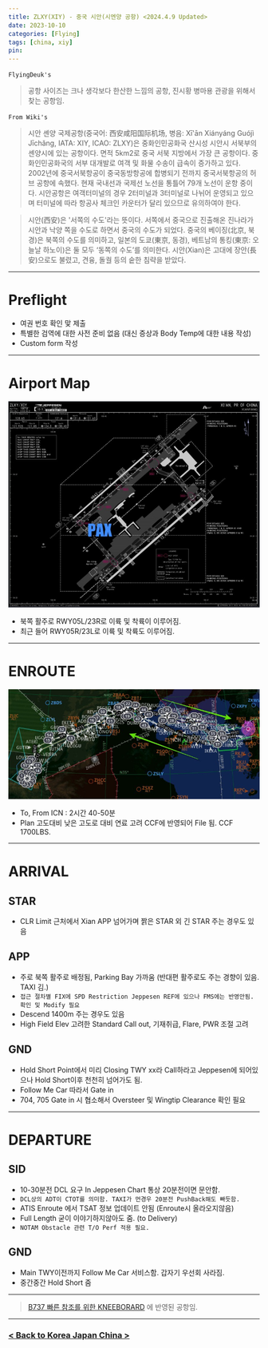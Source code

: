 ```yaml
---
title: ZLXY(XIY) - 중국 시안(시엔양 공항) <2024.4.9 Updated>
date: 2023-10-10
categories: [Flying]
tags: [china, xiy]
pin:
---
```


`FlyingDeuk's`
> 공항 사이즈는 크나 생각보다 한산한 느낌의 공항, 진시황 병마용 관광을 위해서 찾는 공항임. 


`From Wiki's`
> 시안 셴양 국제공항(중국어: 西安咸阳国际机场, 병음: Xī'ān Xiányáng Guójì Jīchǎng, IATA: XIY, ICAO: ZLXY)은 중화인민공화국 산시성 시안시 서북부의 셴양시에 있는 공항이다. 면적 5km2로 중국 서북 지방에서 가장 큰 공항이다. 중화인민공화국의 서부 대개발로 여객 및 화물 수송이 급속이 증가하고 있다. 2002년에 중국서북항공이 중국동방항공에 합병되기 전까지 중국서북항공의 허브 공항에 속했다. 현재 국내선과 국제선 노선을 통틀어 79개 노선이 운항 중이다. 시안공항은 여객터미널의 경우 2터미널과 3터미널로 나뉘어 운영되고 있으며 터미널에 따라 항공사 체크인 카운터가 달리 있으므로 유의하여야 한다.

> 시안(西安)은 '서쪽의 수도'라는 뜻이다. 서쪽에서 중국으로 진출해온 진나라가 시안과 낙양 쪽을 수도로 하면서 중국의 수도가 되었다. 중국의 베이징(北京, 북경)은 북쪽의 수도를 의미하고, 일본의 도쿄(東京, 동경), 베트남의 통킹(東京: 오늘날 하노이)은 둘 모두 ‘동쪽의 수도’를 의미한다. 시안(Xian)은 고대에 장안(長安)으로도 불렸고, 견융, 돌궐 등의 숱한 침략을 받았다.

--------

# Preflight
- 여권 번호 확인 맟 제출
- 특별한 검역에 대한 사전 준비 없음 (대신 증상과 Body Temp에 대한 내용 작성)
- Custom form 작성

---------

# Airport Map
![xiy](/img/flying/airport/xiy_ap.jpg)

- 북쪽 활주로 RWY05L/23R로 이륙 및 착륙이 이루어짐. 
- 최근 들어 RWY05R/23L로 이륙 및 착륙도 이루어짐. 

------------

# ENROUTE

![xiy](/img/flying/airport/icnxiy.jpg)

- To, From ICN : 2시간 40-50분
- Plan 고도대비 낮은 고도로 대비 연료 고려 CCF에 반영되어 File 됨. CCF 1700LBS.

--------

# ARRIVAL
## STAR
- CLR Limit 근처에서 Xian APP 넘어가며 짥은 STAR 외 긴 STAR 주는 경우도 있음


## APP
- 주로 북쪽 활주로 배정됨, Parking Bay 가까움 (반대편 활주로도 주는 경향이 있음. TAXI 김.)
- `접근 절차별 FIX에 SPD Restriction Jeppesen REF에 있으나 FMS에는 반영안됨. 확인 및 Modify 필요`
- Descend 1400m 주는 경우도 있음
- High Field Elev 고려한 Standard Call out, 기재취급, Flare, PWR 조절 고려

## GND
- Hold Short Point에서 미리 Closing TWY xx라 Call하라고 Jeppesen에 되어있으나 Hold Short이후 천천히 넘어가도 됨. 
- Follow Me Car 따라서 Gate in
- 704, 705 Gate in 시 협소해서 Oversteer 및 Wingtip Clearance 확인 필요

-------

# DEPARTURE
## SID
- 10-30분전 DCL 요구 In Jeppesen Chart 통상 20분전이면 문안함. 
- `DCL상의 ADT이 CTOT를 의미함. TAXI가 먼경우 20분전 PushBack해도 빠듯함.` 
- ATIS Enroute 에서 TSAT 정보 업데이트 안됨 (Enroute시 올라오지않음)
- Full Length 굳이 이야기하지않아도 줌. (to Delivery)
- `NOTAM Obstacle 관련 T/O Perf 적용 필요.`

## GND
- Main TWY이전까지 Follow Me Car 서비스함. 갑자기 우선회 사라짐. 
- 중간중간 Hold Short 줌

----

> [B737 빠른 참조를 위한 KNEEBORARD](/posts/B737-kneeboard/) 에 반영된 공항임. 

-------


### [< Back to Korea Japan China >](/posts/KoreaJapanChina/)
